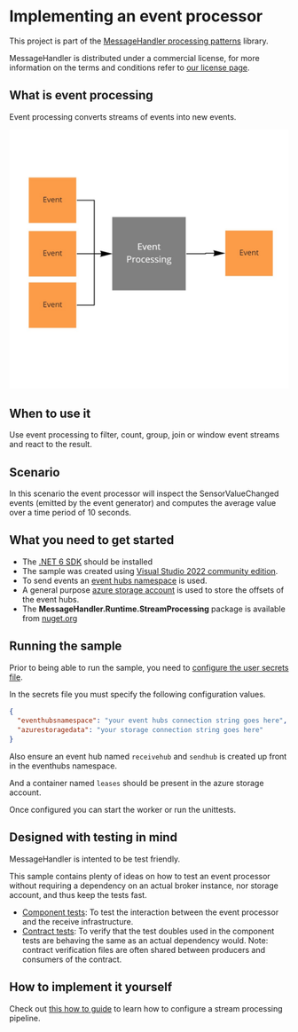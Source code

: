 # Implementing an event processor

This project is part of the [MessageHandler processing patterns](https://www.messagehandler.net/patterns/) library.

MessageHandler is distributed under a commercial license, for more information on the terms and conditions refer to [our license page](https://www.messagehandler.net/license/).

## What is event processing

Event processing converts streams of events into new events.

![Event processing](./img/event-processing.jpg)

## When to use it

Use event processing to filter, count, group, join or window event streams and react to the result.

## Scenario

In this scenario the event processor will inspect the SensorValueChanged events (emitted by the event generator) and computes the average value over a time period of 10 seconds.

## What you need to get started

- The [.NET 6 SDK](https://dotnet.microsoft.com/en-us/download) should be installed
- The sample was created using [Visual Studio 2022 community edition](https://visualstudio.microsoft.com/vs/).
- To send events an [event hubs namespace](https://learn.microsoft.com/en-us/azure/event-hubs/event-hubs-create) is used.
- A general purpose [azure storage account](https://docs.microsoft.com/en-us/azure/storage/common/storage-account-create?tabs=azure-portal) is used to store the offsets of the event hubs.
- The **MessageHandler.Runtime.StreamProcessing** package is available from [nuget.org](https://www.nuget.org/packages/MessageHandler.Runtime.StreamProcessing/)

## Running the sample

Prior to being able to run the sample, you need to [configure the user secrets file](https://docs.microsoft.com/en-us/aspnet/core/security/app-secrets?view=aspnetcore-6.0&tabs=windows#manage-user-secrets-with-visual-studio).

In the secrets file you must specify the following configuration values.

```JSON
{
  "eventhubsnamespace": "your event hubs connection string goes here",
  "azurestoragedata": "your storage connection string goes here"
}
```

Also ensure an event hub named `receivehub` and `sendhub` is created up front in the eventhubs namespace.

And a container named `leases` should be present in the azure storage account.

Once configured you can start the worker or run the unittests.

## Designed with testing in mind

MessageHandler is intented to be test friendly.

This sample contains plenty of ideas on how to test an event processor without requiring a dependency on an actual broker instance, nor storage account, and thus keep the tests fast.

- [Component tests](https://github.com/MessageHandler/MessageHandler.Quickstarts.EventProcessing/tree/master/src/Tests/ComponentTests): To test the interaction between the event processor and the receive infrastructure.
- [Contract tests](https://github.com/MessageHandler/MessageHandler.Quickstarts.EventProcessing/tree/master/src/Tests/ContractTests): To verify that the test doubles used in the component tests are behaving the same as an actual dependency would. Note: contract verification files are often shared between producers and consumers of the contract.

## How to implement it yourself

Check out [this how to guide](https://www.messagehandler.net/docs/guides/stream-processing/configuration/) to learn how to configure a stream processing pipeline.